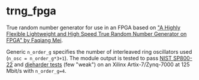 # trng_fpga

True random number generator for use in an FPGA based on ["A Highly Flexible Lightweight and High Speed True Random Number Generator on FPGA" by Faqiang Mei](https://pure.qub.ac.uk/en/publications/a-highly-flexible-lightweight-and-high-speed-true-random-number-g).

Generic `n_order_g` specifies the number of interleaved ring oscillators used (`n_osc = n_order_g*3+1`). The module output is tested to pass [NIST SP800-22](https://nvlpubs.nist.gov/nistpubs/Legacy/SP/nistspecialpublication800-22r1a.pdf) and [dieharder tests](https://webhome.phy.duke.edu/~rgb/General/dieharder.php) (few "weak") on an Xilinx Artix-7/Zynq-7000 at 125 Mbit/s with `n_order_g=4`. 
